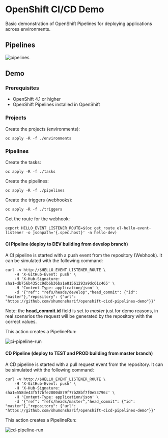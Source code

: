 # OpenShift CI/CD Demo

Basic demonstration of OpenShift Pipelines for deploying applications across environments.

## Pipelines

![pipelines](./docs/images/pipelines.png)

## Demo

### Prerequisites

* OpenShift 4.1 or higher
* OpenShift Pipelines installed in OpenShift

### Projects

Create the projects (environments):

    oc apply -R -f ./environments

### Pipelines

Create the tasks:

    oc apply -R -f ./tasks

Create the pipelines:

    oc apply -R -f ./pipelines

Create the triggers (webhooks):

    oc apply -R -f ./triggers

Get the route for the webhook:

    export HELLO_EVENT_LISTENER_ROUTE=$(oc get route el-hello-event-listener -o jsonpath='{.spec.host}' -n hello-dev)

#### CI Pipeline (deploy to DEV building from develop branch)

A CI pipeline is started with a push event from the repository (Webhook). It can be simulated with the following command:

    curl -v http://$HELLO_EVENT_LISTENER_ROUTE \
        -H 'X-GitHub-Event: push' \
        -H 'X-Hub-Signature: sha1=db756b435cc9db6b36ba1e81561293a9dc61c465' \
        -H 'Content-Type: application/json' \
        -d '{"ref": "refs/heads/develop","head_commit": {"id": "master"},"repository": {"url": "https://github.com/shumonsharif/openshift-cicd-pipelines-demo"}}'

Note: the **head_commit.id** field is set to *master* just for demo reasons, in real scenarios the request will be generated by the repository with the correct values.

This action creates a PipelineRun:

![ci-pipeline-run](./docs/images/ci-pipeline-run.png)

#### CD Pipeline (deploy to TEST and PROD building from master branch)

A CD pipeline is started with a pull request event from the repository. It can be simulated with the following command:

    curl -v http://$HELLO_EVENT_LISTENER_ROUTE \
        -H 'X-GitHub-Event: push' \
        -H 'X-Hub-Signature: sha1=558de43f5f7bfe2800d879f77b28bf7f0e53796c' \
        -H 'Content-Type: application/json' \
        -d '{"ref": "refs/heads/master","head_commit": {"id": "master"},"repository": {"url": "https://github.com/shumonsharif/openshift-cicd-pipelines-demo"}}'

This action creates a PipelineRun:

![cd-pipeline-run](./docs/images/cd-pipeline-run.png)        
